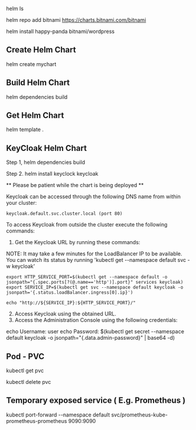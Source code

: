 helm ls

helm repo add bitnami https://charts.bitnami.com/bitnami

helm install happy-panda bitnami/wordpress


## Create Helm Chart
helm create mychart

## Build Helm Chart
helm dependencies build

## Get Helm Chart
helm template .

## KeyCloak Helm Chart
Step 1, helm dependencies build

Step 2. helm install keyclock keycloak

** Please be patient while the chart is being deployed **

Keycloak can be accessed through the following DNS name from within your cluster:

    keycloak.default.svc.cluster.local (port 80)

To access Keycloak from outside the cluster execute the following commands:

1. Get the Keycloak URL by running these commands:

  NOTE: It may take a few minutes for the LoadBalancer IP to be available.
        You can watch its status by running 'kubectl get --namespace default svc -w keycloak'

    export HTTP_SERVICE_PORT=$(kubectl get --namespace default -o jsonpath="{.spec.ports[?(@.name=='http')].port}" services keycloak)
    export SERVICE_IP=$(kubectl get svc --namespace default keycloak -o jsonpath='{.status.loadBalancer.ingress[0].ip}')

    echo "http://${SERVICE_IP}:${HTTP_SERVICE_PORT}/"

2. Access Keycloak using the obtained URL.
3. Access the Administration Console using the following credentials:

  echo Username: user
  echo Password: $(kubectl get secret --namespace default keycloak -o jsonpath="{.data.admin-password}" | base64 -d)


## Pod - PVC
kubectl get pvc

kubectl delete pvc <pvc-name>

## Temporary exposed service ( E.g. Prometheus )
kubectl port-forward --namespace default svc/prometheus-kube-prometheus-prometheus 9090:9090